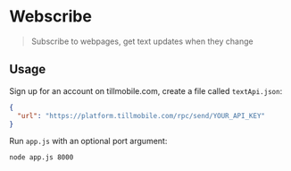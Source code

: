 # Webscribe

> Subscribe to webpages, get text updates when they change

## Usage

Sign up for an account on tillmobile.com, create a file called `textApi.json`:

```json
{
  "url": "https://platform.tillmobile.com/rpc/send/YOUR_API_KEY"
}
```

Run `app.js` with an optional port argument:

```bash
node app.js 8000
```
